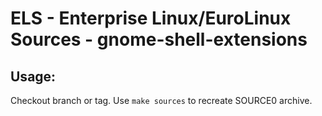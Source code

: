 # ELS - Enterprise Linux/EuroLinux Sources - gnome-shell-extensions
 
## Usage:
  Checkout branch or tag. Use `make sources` to recreate  SOURCE0 archive.
